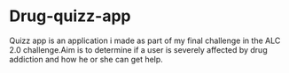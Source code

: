 # Drug-quizz-app
Quizz app is an application i made as part of my final challenge in the ALC 2.0 challenge.Aim is to determine if a user is severely affected by drug addiction and how he or she can get help.
